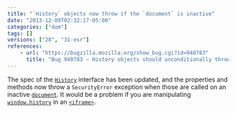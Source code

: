 ```yaml
---
title: "`History` objects now throw if the `document` is inactive"
date: "2013-12-09T02:32:17-05:00"
categories: ["dom"]
tags: []
versions: ["28", "31-esr"]
references:
    - url: "https://bugzilla.mozilla.org/show_bug.cgi?id=940783"
      title: "Bug 940783 – History objects should unconditionally throw if their inner is not current"
---
```

The spec of the [`History`](https://developer.mozilla.org/docs/Web/API/History) interface has been updated, and the properties and methods now throw a `SecurityError` exception when those are called on an inactive [`document`](https://developer.mozilla.org/docs/Web/API/document). It would be a problem if you are manipulating [`window.history`](https://developer.mozilla.org/docs/Web/API/window.history) in an [`<iframe>`](https://developer.mozilla.org/docs/Web/HTML/Element/iframe).
